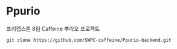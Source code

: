 # Ppurio
프리캡스톤 8팀 Caffeine 뿌리오 프로젝트

```
git clone https://github.com/SWPC-caffeine/Ppurio-backend.git
```

